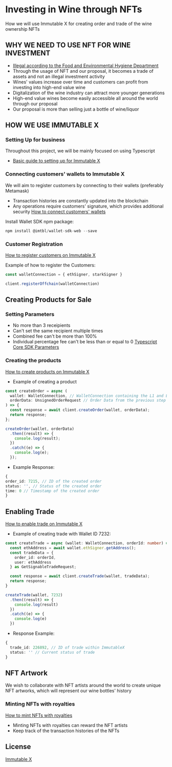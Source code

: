 # Investing in Wine through NFTs 

How we will use Immutable X for creating order and trade of the wine ownership NFTs


## WHY WE NEED TO USE NFT FOR WINE INVESTMENT 

 - [Illegal according to the Food and Environmental Hygiene Department](https://www.fehd.gov.hk/english/licensing/ll-cll-appguide.pdf)
 - Through the usage of NFT and our proposal, it becomes a trade of assets and not an illegal investment activity
 - Wines' values increase over time and customers can profit from investing into high-end value wine 
 - Digitalization of the wine industry can attract more younger generations 
 - High-end value wines become easily accessible all around the world through our proposal
 - Our proposal is more than selling just a bottle of wine/liquor
## HOW WE USE IMMUTABLE X
### Setting  Up for business 
 Throughout this project, we will be mainly focused on using Typescript 
 - [Basic guide to setting up for Immutable X](https://docs.x.immutable.com/docs/how-to-install-initialize#core-sdk) 
### Connecting customers' wallets to Immutable X  
We will aim to register customers by connecting to their wallets (preferably Metamask)
- Transaction histories are constantly updated into the blockchain
- Any operations require customers' signature, which provides additional security 
[How to connect customers' wallets](https://docs.x.immutable.com/docs/how-to-generate-signers/#connect-to-users-wallets)

Install Wallet SDK npm package: 

```typescript
npm install @imtbl/wallet-sdk-web --save
```
### Customer Registration 
[How to register customers on Immutable X](https://docs.x.immutable.com/docs/how-to-register-users/#core-sdk)

Example of how to register the Customers: 
```typescript
const walletConnection = { ethSigner, starkSigner }

client.registerOffchain(walletConnection)
```

## Creating Products for Sale 
### Setting Parameters 
- No more than 3 receipients
- Can't set the same recipient multiple times
- Combined fee can't be more than 100% 
- Individual percentage fee can't be less than or equal to 0
[Typescript Core SDK Parameters](https://docs.x.immutable.com/docs/how-to-create-orders/)
### Creating the products
[How to create products on Immutable X](https://docs.x.immutable.com/docs/how-to-create-orders/) 

- Example of creating a product
```typescript
const createOrder = async (
  wallet: WalletConnection, // WalletConnection containing the L1 and L2 signers
  orderData: UnsignedOrderRequest // Order Data from the previous step
) => {
  const response = await client.createOrder(wallet, orderData);
  return response;
};

createOrder(wallet, orderData)
  .then((result) => {
    console.log(result);
  })
  .catch((e) => {
    console.log(e);
  });
  ```
  - Example Response: 
  ```typescript
{
  order_id: 7215, // ID of the created order
  status: '', // Status of the created order
  time: 0 // Timestamp of the created order
}
  ```


## Enabling Trade 
[How to enable trade on Immutable X](https://docs.x.immutable.com/docs/how-to-create-trades/#core-sdk) 
- Example of creating trade with Wallet ID 7232: 
```typescript
const createTrade = async (wallet: WalletConnection, orderId: number) => {
  const ethAddress = await wallet.ethSigner.getAddress();
  const tradeData = {
    order_id: orderId,
    user: ethAddress
  } as GetSignableTradeRequest;

  const response = await client.createTrade(wallet, tradeData);
  return response;
}

createTrade(wallet, 7232)
  .then((result) => {
    console.log(result)
  })
  .catch((e) => {
    console.log(e)
  })
  ```
  - Response Example: 
```typescript
{ 
  trade_id: 226892, // ID of trade within ImmutableX
  status: '' // Current status of trade
}
  ```
  
## NFT Artwork 
We wish to collaborate with NFT artists around the world to create unique NFT artworks, which will represent our wine bottles' history
### Minting NFTs with royalties 
[How to mint NFTs with royalties](https://docs.x.immutable.com/docs/minting-with-royalties/)

- Minting NFTs with royalties can reward the NFT artists 
- Keep track of the transaction histories of the NFTs 
## License

[Immutable X](https://support.immutable.com/en/articles/6393972-immutable-x-protocol-licence-agreement)

